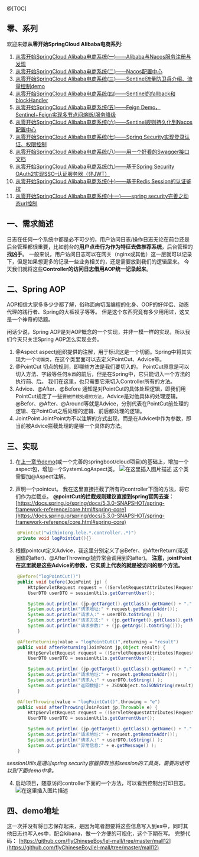 
  @[TOC]
## 零、系列
  欢迎来嫖**从零开始SpringCloud Alibaba电商系列**:
1. [从零开始SpringCloud Alibaba电商系统(一)——Alibaba与Nacos服务注册与发现](https://blog.csdn.net/qq_35946969/article/details/105188015)  
2. [从零开始SpringCloud Alibaba电商系统(二)——Nacos配置中心](https://blog.csdn.net/qq_35946969/article/details/105279770)  
3. [从零开始SpringCloud Alibaba电商系统(三)——Sentinel流量防卫兵介绍、流量控制demo](https://blog.csdn.net/qq_35946969/article/details/105351082)
4. [从零开始SpringCloud Alibaba电商系统(四)——Sentinel的fallback和blockHandler](https://blog.csdn.net/qq_35946969/article/details/105375003)
5.  [从零开始SpringCloud Alibaba电商系统(五)——Feign Demo，Sentinel+Feign实现多节点间熔断/服务降级](https://blog.csdn.net/qq_35946969/article/details/105397473)
6. [从零开始SpringCloud Alibaba电商系统(六)——Sentinel规则持久化到Nacos配置中心](https://blog.csdn.net/qq_35946969/article/details/105475307)
7. [从零开始SpringCloud Alibaba电商系统(七)——Spring Security实现登录认证、权限控制](https://blog.csdn.net/qq_35946969/article/details/105605650)
8. [从零开始SpringCloud Alibaba电商系统(八)——用一个好看的Swagger接口文档](https://blog.csdn.net/qq_35946969/article/details/105645950)
9. [从零开始SpringCloud Alibaba电商系统(九)——基于Spring Security OAuth2实现SSO-认证服务器（非JWT）](https://blog.csdn.net/qq_35946969/article/details/105695243)
10. [从零开始SpringCloud Alibaba电商系统(十)——基于Redis Session的认证鉴权](https://blog.csdn.net/qq_35946969/article/details/105875278)
11. [从零开始SpringCloud Alibaba电商系统(十一)——spring security完善之动态url控制](https://blog.csdn.net/qq_35946969/article/details/106028631)
## 一、需求简述
  日志在任何一个系统中都是必不可少的，用户访问日志/操作日志无论在前台还是后台管理都很重要，比如前台的**用户点击行为作为特征去做推荐系统**，后台管理的**找凶手**。
  一般来说，用户访问日志可以在网关（nginx或其他）这一层就可以记录下，但是如果想更多的记录一些业务相关的，还是需要放到我们的逻辑层来。
  今天我们就将这些**Controller的访问日志借用AOP统一记录起来**。

## 二、Spring AOP
 AOP相信大家多多少少都了解，俗称面向切面编程的化身、OOP的好伴侣、动态代理的践行者、Spring的大裤衩子等等。 但是这个东西究竟有多少用用过，这又是一个神奇的话题。

闲话少说，Spring AOP是对AOP概念的一个实现，并非一模一样的实现，所以我们今天只关注Spring AOP怎么实现业务。

1. @Aspect
	aspectj组织提供的注解，用于标识这是一个切面。Spring中将其实现为一个`切面类`，在这个类里面可以去定义PointCut、Advice等。
2. @PointCut
	切点的规则，即哪些方法是我们要切入的。
	PointCut原意是可以切入方法、字段等任何`东西`的前后，但是在Spring中，它只能切入一个方法的执行前、后。
	我们在这里，也只需要它来切入Controller所有的方法。
3. Advice、@After、@Before
	通知是对PointCut的具体处理逻辑，即我们用PointCut规定了一些`要被拦截处理的方法`，Advice是对他具体的处理逻辑。
	@Befor、@After、@Around等就是Advice，分别代表在PointCut前处理的逻辑、在PointCut之后处理的逻辑、前后都处理的逻辑。
4. JointPoint
  JointPoint为不以注解的方式出现，而是在Advice中作为参数，即当前被Advice拦截处理的是哪一个具体的方法。


## 三、实现
1. 在[上一章节demo](https://blog.csdn.net/qq_35946969/article/details/106028631)(或一个完善的springboot/cloud项目)的基础上，增加一个aspect包，增加一个SystemLogAspect类。
![在这里插入图片描述](https://img-blog.csdnimg.cn/20200514232059545.png)
这个类需要加@Aspect注解。

2. 声明一个pointcut。
	我在这里直接拦截了所有的controller下面的方法，将它们作为拦截点。
	**@pointCut的拦截规则建议直接到spring官网去查：**  
	[https://docs.spring.io/spring/docs/5.3.0-SNAPSHOT/spring-framework-reference/core.html#spring-core](https://docs.spring.io/spring/docs/5.3.0-SNAPSHOT/spring-framework-reference/core.html#spring-core)
	
```java
	@Pointcut("within(org.lele.*.controller..*)")
    private void logPointCut(){}
```
3. 根据pointcut定义Advice，我这里分别定义了@Befer、@AfterReturn(带返回值的after)、@AfterThrowing(抛异常会调用到的after)。
	**注意，jointPoint在这里就是这些Advice的参数，它实质上代表的就是被访问的那个方法。**
```java
    @Before("logPointCut()")
    public void before(JoinPoint jp) {
        HttpServletRequest request = ((ServletRequestAttributes)RequestContextHolder.getRequestAttributes()).getRequest();
        UserDTO userDTO = sessionUtils.getCurrentUser();

        System.out.println( (jp.getTarget().getClass().getName() + "." + jp.getSignature().getName() + "()——请求信息：") );
        System.out.println("请求地址:" + request.getRemoteAddr());
        System.out.println("请求人:" + userDTO.toString() );
        System.out.println("请求方法:" + (jp.getTarget().getClass().getName() + "." + jp.getSignature().getName() + "()"));
        System.out.println("请求参数:" + (jp.getArgs().toString()));
    }

    @AfterReturning(value = "logPointCut()",returning = "result")
    public void afterReturning(JoinPoint jp,Object result) {
        HttpServletRequest request = ((ServletRequestAttributes)RequestContextHolder.getRequestAttributes()).getRequest();
        UserDTO userDTO = sessionUtils.getCurrentUser();

        System.out.println( (jp.getTarget().getClass().getName() + "." + jp.getSignature().getName() + "()——返回结果：") );
        System.out.println("请求地址:" + request.getRemoteAddr());
        System.out.println("请求人:" + userDTO.toString() );
        System.out.println("返回数据:" + JSONObject.toJSONString(result) );
    }

    @AfterThrowing(value = "logPointCut()",throwing = "e")
    public void afterThrowing(JoinPoint jp,Throwable e) {
        HttpServletRequest request = ((ServletRequestAttributes)RequestContextHolder.getRequestAttributes()).getRequest();
        UserDTO userDTO = sessionUtils.getCurrentUser();

        System.out.println( (jp.getTarget().getClass().getName() + "." + jp.getSignature().getName() + "()——异常结果：") );
        System.out.println("请求地址:" + request.getRemoteAddr());
        System.out.println("请求人:" + userDTO.toString() );
        System.out.println("异常信息:" + e.getMessage() );
    }
```
*sessionUtils是通过spring security容器获取当前session的工具类，需要的话可以到下面demo中拿。*

4. 启动项目，随意访问controller下面的一个方法，可以看到控制台打印日志。
![在这里插入图片描述](https://img-blog.csdnimg.cn/20200514233328832.png?x-oss-process=image/watermark,type_ZmFuZ3poZW5naGVpdGk,shadow_10,text_aHR0cHM6Ly9ibG9nLmNzZG4ubmV0L3FxXzM1OTQ2OTY5,size_16,color_FFFFFF,t_70)


## 四、demo地址
这一次并没有将日志保存起来，是因为笔者想要将这些信息写入到es中，同时其他日志也写入es中，配合kibana，做一个方便的可视化，这个下期在写。
完整代码：
[https://github.com/flyChineseBoy/lel-mall/tree/master/mall12](https://github.com/flyChineseBoy/lel-mall/tree/master/mall12)